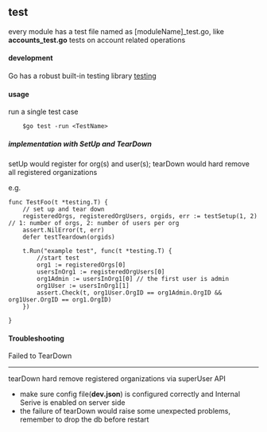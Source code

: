 ## test

every module has a test file named as \[moduleName\]_test.go, like <b>accounts_test.go</b> tests on account related operations

#### development

Go has a robust built-in testing library [testing](https://golang.org/pkg/testing/) 

#### usage

run a single test case

```
    $go test -run <TestName>
```

##### implementation with SetUp and TearDown  
setUp would register for org(s) and user(s); tearDown would hard remove all registered organizations

e.g.
```
func TestFoo(t *testing.T) {
	// set up and tear down
	registeredOrgs, registeredOrgUsers, orgids, err := testSetup(1, 2) // 1: number of orgs, 2: number of users per org
	assert.NilError(t, err)
	defer testTeardown(orgids)

	t.Run("example test", func(t *testing.T) {
		//start test
		org1 := registeredOrgs[0]
		usersInOrg1 := registeredOrgUsers[0]
		org1Admin := usersInOrg1[0] // the first user is admin
		org1User := usersInOrg1[1]
		assert.Check(t, org1User.OrgID == org1Admin.OrgID && org1User.OrgID == org1.OrgID)
	})

}
```


#### Troubleshooting

Failed to TearDown

----
tearDown hard remove registered organizations via superUser API  
- make sure config file(<b>dev.json</b>) is configured correctly and Internal Serive is enabled on server side  
- the failure of tearDown would raise some unexpected problems, remember to drop the db before restart